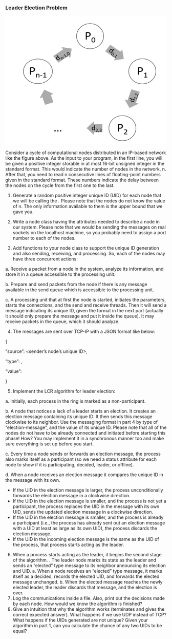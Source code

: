 ### Leader Election Problem
 <p float="left">
  <img src="LEP.PNG" width="700" height="400" />
</p>
Consider a cycle of computational nodes distributed in an IP-based network like the figure above. As the input to your program, in the first line, you will be given a positive integer storable in at most 16-bit unsigned integer in the standard format. This would indicate the number of nodes in the network, n. After that, you need to read n consecutive lines of floating-point numbers given in the standard format. These numbers indicate the delay between the nodes on the cycle from the first one to the last.

1. Generate a random positive integer unique ID (UID) for each node that we will be calling the <node-id>. Please note that the nodes do not know the value of n. The only information available to them is the upper bound that we gave you.
 
2. Write a node class having the attributes needed to describe a node in our system. Please note that we would be sending the messages on real sockets on the localhost machine, so you probably need to assign a port number to each of the nodes.
 
3. Add functions to your node class to support the unique ID generation and also sending, receiving, and processing. So, each of the nodes may have three concurrent actions:
 
  a. Receive a packet from a node in the system, analyze its information, and store it in a queue accessible to the processing unit.
 
b. Prepare and send packets from the node if there is any message available in the send queue which is accessible to the processing unit.
 
c. A processing unit that at first the node is started, initiates the parameters, starts the connections, and the send and receive threads. Then it will send a message indicating its unique ID, given the format in the next part (actually it should only prepare the message and put it inside the queue). It may receive packets in the queue, which it should analyze.
 
4. The messages are sent over TCP-IP with a JSON format like below:
 
{
 
“source”: <sender’s node’s unique ID>,
 
“type”: <type of the message>,
 
“value”: <the suggested value>
 
}
 
  5. Implement the LCR algorithm for leader election:
 
a. Initially, each process in the ring is marked as a non-participant.
 
b. A node that notices a lack of a leader starts an election. It creates an election message containing its unique ID. It then sends this message clockwise to its neighbor. Use the messaging format in part 4 by type of “election-message”, and the value of its unique ID. Please note that all of the nodes do not have to be already connected and initiated before starting this phase! How? You may implement it in a synchronous manner too and make sure everything is set up before you start.
 
c. Every time a node sends or forwards an election message, the process also marks itself as a participant (so we need a status attribute for each node to show if it is participating, decided, leader, or offline).
 
d. When a node receives an election message it compares the unique ID in the message with its own.
* If the UID in the election message is larger, the process unconditionally forwards the election message in a clockwise direction.
* If the UID in the election message is smaller, and the process is not yet a participant, the process replaces the UID in the message with its own UID, sends the updated election message in a clockwise direction.
* If the UID in the election message is smaller, and the process is already a participant (i.e., the process has already sent out an election message with a UID at least as large as its own UID), the process discards the election message.
* If the UID in the incoming election message is the same as the UID of the process, that process starts acting as the leader.
6. When a process starts acting as the leader, it begins the second stage of the algorithm.
. The leader node marks its state as the leader and sends an “elected” type message to its neighbor announcing its election and UID.
a. When a node receives an “elected” type message, it marks itself as a decided, records the elected UID, and forwards the elected message unchanged.
b. When the elected message reaches the newly elected leader, the leader discards that message, and the election is over.
7. Log the communications inside a file. Also, print out the decisions made by each node. How would we know the algorithm is finished?
8. Give an intuition that why the algorithm works (terminates and gives the correct expected answer). What happens if we use UDP instead of TCP? What happens if the UIDs generated are not unique? Given your algorithm in part 1, can you calculate the chance of any two UIDs to be equal?
